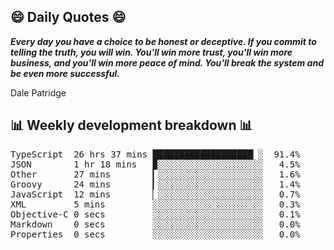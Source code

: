 ## 😄 Daily Quotes 😄

_**Every day you have a choice to be honest or deceptive. If you commit to telling the truth, you will win. You'll win more trust, you'll win more business, and you'll win more peace of mind. You'll break the system and be even more successful.**_

Dale Patridge



## 📊 Weekly development breakdown 📊

<pre>TypeScript  26 hrs 37 mins ███████████████████▏░  91.4%
JSON        1 hr 18 mins   ▉░░░░░░░░░░░░░░░░░░░░   4.5%
Other       27 mins        ▎░░░░░░░░░░░░░░░░░░░░   1.6%
Groovy      24 mins        ▎░░░░░░░░░░░░░░░░░░░░   1.4%
JavaScript  12 mins        ▏░░░░░░░░░░░░░░░░░░░░   0.7%
XML         5 mins         ░░░░░░░░░░░░░░░░░░░░░   0.3%
Objective-C 0 secs         ░░░░░░░░░░░░░░░░░░░░░   0.1%
Markdown    0 secs         ░░░░░░░░░░░░░░░░░░░░░   0.0%
Properties  0 secs         ░░░░░░░░░░░░░░░░░░░░░   0.0%</pre>